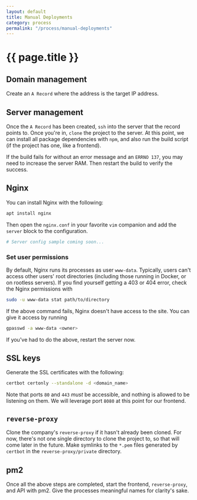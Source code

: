 ```yaml
---
layout: default
title: Manual Deployments
category: process
permalink: "/process/manual-deployments"
---
```


# {{ page.title }}

## Domain management

Create an `A Record` where the address is the target IP
address.

## Server management

Once the `A Record` has been created, `ssh` into the server
that the record points to. Once you're in, `clone` the
project to the server. At this point, we can install all
package dependencies with `npm`, and also run the build
script (if the project has one, like a frontend).

If the build fails for without an error message and an
`ERRNO 137`, you may need to increase the server RAM. Then
restart the build to verify the success.

## Nginx

You can install Nginx with the following:

```sh
apt install nginx
```

Then open the `nginx.conf` in your favorite `vim` companion
and add the `server` block to the configuration.

```conf
# Server config sample coming soon...
```

### Set user permissions

By default, Nginx runs its processes as user `www-data`.
Typically, users can't access other users' root directories
(including those running in Docker, or on rootless servers).
If you find yourself getting a 403 or 404 error, check the
Nginx permissions with

```sh
sudo -u www-data stat path/to/directory
```

If the above command fails, Nginx doesn't have access to
the site. You can give it access by running

```sh
gpasswd -a www-data <owner>
```

If you've had to do the above, restart the server now.

## SSL keys

Generate the SSL certificates with the following:

```sh
certbot certonly --standalone -d <domain_name>
```

Note that ports `80` and `443` _must_ be accessible, and
nothing is allowed to be listening on them. We will
leverage port `8080` at this point for our frontend.

## `reverse-proxy`

Clone the company's `reverse-proxy` if it hasn't already
been cloned. For now, there's not one single directory to
clone the project to, so that will come later in the future.
Make symlinks to the `*.pem` files generated by `certbot`
in the `reverse-proxy/private` directory.

## pm2

Once all the above steps are completed, start the frontend,
`reverse-proxy`, and API with pm2. Give the processes
meaningful names for clarity's sake.
